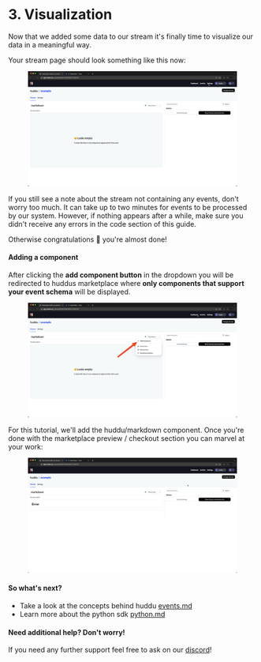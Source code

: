 # 3. Visualization

Now that we added some data to our stream it's finally time to visualize our data in a meaningful way.

Your stream page should look something like this now:&#x20;

<figure><img src="../.gitbook/assets/SCR-20220922-q5s.png" alt=""><figcaption></figcaption></figure>

If you still see a note about the stream not containing any events, don't worry too much. It can take up to two minutes for events to be processed by our system. However, if nothing appears after a while, make sure you didn't receive any errors in the code section of this guide.

Otherwise congratulations  :tada:  you're almost done!

#### Adding a component

After clicking the **add component button** in the dropdown you will be redirected to huddus marketplace where **only components that support your event schema** will be displayed.

<figure><img src="../.gitbook/assets/SCR-20220922-q92.png" alt=""><figcaption></figcaption></figure>

For this tutorial, we'll add the huddu/markdown component. Once you're done with the marketplace preview / checkout section you can marvel at your work:

<figure><img src="../.gitbook/assets/SCR-20220922-qct.png" alt=""><figcaption></figcaption></figure>

#### So what's next?

* Take a look at the concepts behind huddu [events.md](../concepts/events.md "mention")
* Learn more about the python sdk [python.md](../sdks/python.md "mention")

#### Need additional help? Don't worry!

If you need any further support feel free to ask on our [discord](https://discord.gg/JFW7dyNXpW)!
